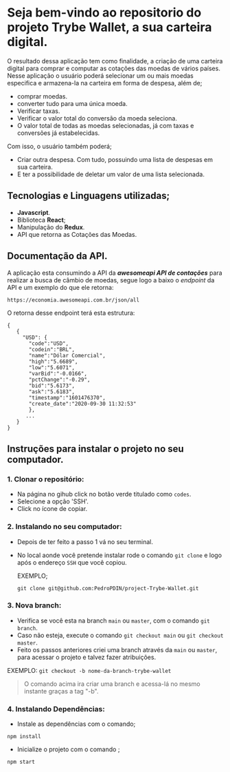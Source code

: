 # Seja bem-vindo ao repositorio do projeto **Trybe Wallet**, a sua carteira digital.

O resultado dessa aplicação tem como finalidade, a criação de uma carteira digital para comprar e computar as cotações das moedas de vários países. Nesse aplicação o usuário poderá selecionar um ou mais moedas especifica e armazena-la na carteira em forma de despesa, além de;

* comprar moedas.
* converter tudo para uma única moeda.
* Verificar taxas.
* Verificar o valor total do conversão da moeda seleciona.
* O valor total de todas as moedas selecionadas, já com taxas e conversões já estabelecidas.

Com isso, o usuário também poderá;

* Criar outra despesa. Com tudo, possuindo uma lista de despesas em sua carteira.
* E ter a possibilidade de deletar um valor de uma lista selecionada. 

## Tecnologias e Linguagens utilizadas;

* **Javascript**.
* Biblioteca **React**;
* Manipulação do **Redux**.
* API que retorna as Cotações das Moedas.

## Documentação da API.

A aplicação esta consumindo a API da _**awesomeapi API de contações**_ para realizar a busca de câmbio de moedas, segue logo a baixo o _endpoint_ da API e um exemplo do que ele retorna:

`https://economia.awesomeapi.com.br/json/all`

O retorna desse endpoint terá esta estrutura:

```
{
   {
     "USD": {
       "code":"USD",
       "codein":"BRL",
       "name":"Dólar Comercial",
       "high":"5.6689",
       "low":"5.6071",
       "varBid":"-0.0166",
       "pctChange":"-0.29",
       "bid":"5.6173",
       "ask":"5.6183",
       "timestamp":"1601476370",
       "create_date":"2020-09-30 11:32:53"
       },
      ...
   }
}
```
 
## Instruções para instalar o projeto no seu computador.

### 1. Clonar o repositório:

* Na página no gihub click no botão verde titulado como `codes`.
* Selecione a opção 'SSH'.
 * Click no ícone de copiar.

### 2. Instalando no seu computador:

* Depois de ter feito a passo 1 vá no seu terminal.

* No local aonde você pretende instalar rode o comando `git clone` e logo após o endereço `SSH` que você copiou.

     EXEMPLO;

    `git clone git@github.com:PedroPDIN/project-Trybe-Wallet.git`

### 3. Nova branch:   

* Verifica se você esta na branch `main` ou `master`, com o comando `git branch`.
* Caso não esteja, execute o comando `git checkout main` ou `git checkout master`.
* Feito os passos anteriores criei uma branch através da `main` ou `master`, para acessar o projeto e talvez fazer atribuições.

EXEMPLO:
`git checkout -b nome-da-branch-trybe-wallet`

> O comando acima ira criar uma branch e acessa-lá no mesmo instante graças a tag "-b".

### 4. Instalando Dependências:

* Instale as dependências com o comando;

`npm install`

* Inicialize o projeto com o comando ;

`npm start`
